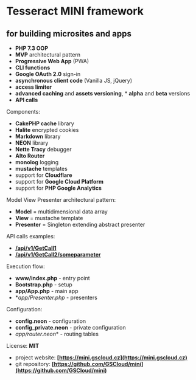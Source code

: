 Tesseract MINI framework
========================

for building microsites and apps
--------------------------------

* **PHP 7.3 OOP**
* **MVP** architectural pattern
* **Progressive Web App** (PWA)
* **CLI functions**
* **Google OAuth 2.0** sign-in
* **asynchronous client code** (Vanilla JS, jQuery)
* **access limiter**
* **advanced caching** and **assets versioning**, * **alpha** and **beta** versions
* **API calls**

Components:

* **CakePHP cache** library
* **Halite** encrypted cookies
* **Markdown** library
* **NEON** library
* **Nette Tracy** debugger
* **Alto Router**
* **monolog** logging
* **mustache** templates
* support for **Cloudflare**
* support for **Google Cloud Platform**
* support for **PHP Google Analytics**

Model View Presenter architectural pattern:

* **Model** = multidimensional data array
* **View** = mustache template
* **Presenter** = Singleton extending abstract presenter

API calls examples:

* **[/api/v1/GetCall1](/api/v1/GetCall1)**
* **[/api/v1/GetCall2/someparameter](/api/v1/GetCall2/someparameter)**

Execution flow:

* **www/index.php** - entry point
* **Bootstrap.php** - setup
* **app/App.php** - main app
* **app/*Presenter.php** - presenters

Configuration:

* **config.neon** - configuration
* **config_private.neon** - private configuration
* **app/router*.neon** - routing tables

License: **MIT**

* project website: **[https://mini.gscloud.cz](https://mini.gscloud.cz)**
* git repository: **[https://github.com/GSCloud/mini](https://github.com/GSCloud/mini)**
